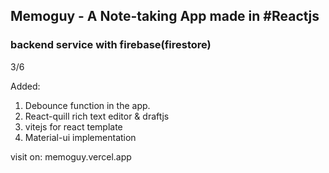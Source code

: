 ## Memoguy - A Note-taking App made in #Reactjs
### backend service with firebase(firestore)
  3/6
  
Added: 
1. Debounce function in the app.
2. React-quill rich text editor & draftjs
3. vitejs for react template
4. Material-ui implementation

visit on: memoguy.vercel.app
